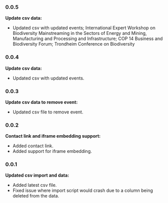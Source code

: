 ### 0.0.5

**Update csv data:**

* Updated csv with updated events;
International Expert Workshop on Biodiversity Mainstreaming in the Sectors of Energy and Mining, Manufacturing and Processing and Infrastructure;
COP 14 Business and Biodiversity Forum;
Trondheim Conference on Biodiversity

### 0.0.4

**Update csv data:**

* Updated csv with updated events.


### 0.0.3

**Update csv data to remove event:**

* Updated csv file to remove event.


### 0.0.2

**Contact link and iframe embedding support:**

* Added contact link.
* Added support for iframe embedding.


### 0.0.1

**Updated csv import and data:**

* Added latest csv file.
* Fixed issue where import script would crash due to a column being deleted from the data.
